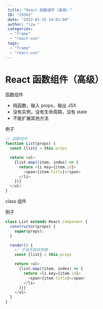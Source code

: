 ```yaml
---
 title: "React 函数组件（高级）"
 ID: "29302"
 date: "2022-01-25 14:01:08"
 author: "lzw."
 categories: 
  - "frame"
  - "react-use"
 tags: 
  - "frame"
  - "react-use"
---
```


# React 函数组件（高级）

函数组件

- 纯函数，输入 props，输出 JSX
- 没有实例，没有生命周期，没有 state
- 不能扩展其他方法

例子

```js
// 函数组件
function List(props) {
  const {list} = this.props

  return <ul>
    {list.map((item, index) => {
      return <li key={item.id}>
        <span>{item.title}</span>
      </li>
    })}
  </ul>
}
```

class 组件

例子

```js
class List extends React.Component {
  constructor(props) {
    super(props);
  }

  render() {
    // 子组件接收参数
    const {list} = this.props

    return <ul>
      {list.map((item, index) => {
        return <li key={item.id}>
          <span>{item.title}</span>
        </li>
      })}
    </ul>
  }
}
```



